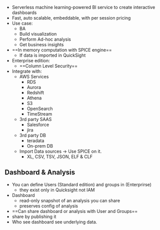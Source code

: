 - Serverless machine learning-powered BI service to create interactive dashboards
- Fast, auto scalable, embeddable, with per session pricing
- Use case:
	- BA
	- Build visualization 
	- Perform Ad-hoc analysis
	- Get business insights 
- ==In memory computation with SPICE engine==
	- If data is imported in QuickSight
- Enterprise edition: 
	- ==Column Level Security==
- Integrate with:
	- AWS Services
		- RDS
		- Aurora
		- Redshift
		- Athena 
		- S3 
		- OpenSearch 
		- TimeStream
	- 3rd party SAAS
		-  Salesforce 
		- jira
	- 3rd party DB 
		- teradata 
		- On-prem DB
	- Import Data sources -> Use SPICE on it.
		- XL, CSV, TSV, JSON, ELF & CLF

## Dashboard & Analysis 
- You can define Users (Standard edition) and groups in (Enterprirse)
	- they exist only in Quicksight not IAM
- Dashboard 
	- read-only snapshot of an analysis you can share
	- preserves config of analysis 
- ==Can share dashboard or analysis with User and Groups==
- share by publishing it
- Who see dashboard see underlying data.